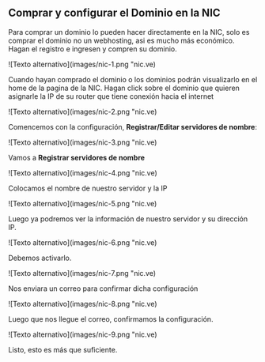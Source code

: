 ## Comprar y configurar el Dominio en la NIC


Para comprar un dominio lo pueden hacer directamente en la NIC, solo es comprar el dominio no un webhosting, asi es mucho más económico. Hagan el registro e ingresen y compren su dominio.

![Texto alternativo](images/nic-1.png "nic.ve)

Cuando hayan comprado el dominio o los dominios podrán visualizarlo en el home de la pagina de la NIC. Hagan click sobre el dominio que quieren asignarle la IP de su router que tiene conexión hacia el internet

![Texto alternativo](images/nic-2.png "nic.ve)

Comencemos con la configuración, **Registrar/Editar servidores de nombre**:

![Texto alternativo](images/nic-3.png "nic.ve)

Vamos a **Registrar servidores de nombre**

![Texto alternativo](images/nic-4.png "nic.ve)

Colocamos el nombre de nuestro servidor y la IP

![Texto alternativo](images/nic-5.png "nic.ve)

Luego ya podremos ver la información de nuestro servidor y su dirección IP.

![Texto alternativo](images/nic-6.png "nic.ve)

Debemos activarlo.

![Texto alternativo](images/nic-7.png "nic.ve)

Nos enviara un correo para confirmar dicha configuración

![Texto alternativo](images/nic-8.png "nic.ve)

Luego que nos llegue el correo, confirmamos la configuración.

![Texto alternativo](images/nic-9.png "nic.ve)

Listo, esto es más que suficiente.






